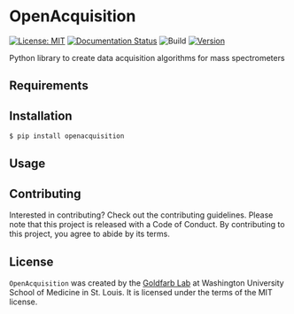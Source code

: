 # OpenAcquisition
[![License: MIT](https://img.shields.io/github/license/DennisGoldfarb/OpenAcquisition)](https://opensource.org/licenses/MIT)
[![Documentation Status](https://readthedocs.org/projects/openacquisition/badge/?version=main)](https://openacquisition.readthedocs.io/en/main/?badge=main)
![Build](https://github.com/DennisGoldfarb/OpenAcquisition/actions/workflows/ci-cd.yml/badge.svg)
[![Version](https://img.shields.io/pypi/v/openacquisition)](https://pypi.org/project/openacquisition/)

Python library to create data acquisition algorithms for mass spectrometers

## Requirements

## Installation

```bash
$ pip install openacquisition
```

## Usage

## Contributing
Interested in contributing? Check out the contributing guidelines. 
Please note that this project is released with a Code of Conduct. 
By contributing to this project, you agree to abide by its terms.

## License
`OpenAcquisition` was created by the [Goldfarb Lab](https://sites.wustl.edu/goldfarblab) at Washington University School of Medicine in St. Louis. It is licensed under the terms of the MIT license.
